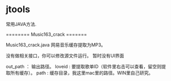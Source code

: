 # jtools
常用JAVA方法.

======== Music163_crack =======

Music163_crack.java 网易音乐缓存提取为MP3。

没有做相关接口，你可以修改源文件运行。
暂时没有UI界面

out_path ： 输出路径。
loveid : 要提取歌单ID（软件里右击可以查看，留空则提取所有缓存）。
path : 缓存目录，我这里mac里的路径。WIN里自己研究。
